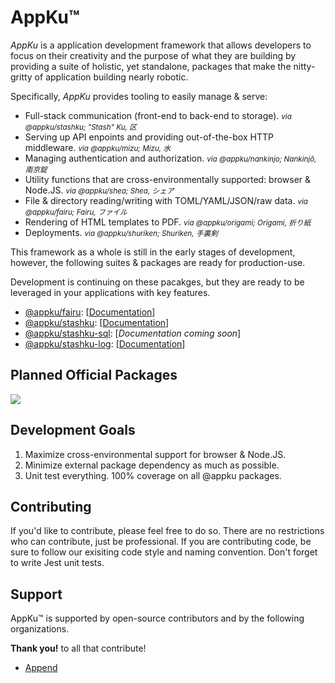 # AppKu&trade;
*AppKu* is a application development framework that allows developers to focus on their creativity and the purpose of what they are building by providing a suite of holistic, yet standalone, packages that make the nitty-gritty of application building nearly robotic.

Specifically, *AppKu* provides tooling to easily manage &amp; serve:

- Full-stack communication (front-end to back-end to storage). <small>*via @appku/stashku; "Stash" Ku, 区*</small>
- Serving up API enpoints and providing out-of-the-box HTTP middleware. <small>*via @appku/mizu; Mizu, 水*</small>
- Managing authentication and authorization. <small>*via @appku/nankinjo; Nankinjō, 南京錠*</small>
- Utility functions that are cross-environmentally supported: browser &amp; Node.JS. <small>*via @appku/shea; Shea, シェア*</small>
- File & directory reading/writing with TOML/YAML/JSON/raw data. <small>*via @appku/fairu; Fairu, ファイル*</small>
- Rendering of HTML templates to PDF. <small>*via @appku/origami; Origami, 折り紙*</small>
- Deployments. <small>*via @appku/shuriken; Shuriken, 手裏剣*</small>

This framework as a whole is still in the early stages of development, however, the following suites &amp; packages are ready for production-use. 

Development is continuing on these pacakges, but they are ready to be leveraged in your applications with key features.

- [@appku/fairu](https://github.com/appku/fairu): [[Documentation](https://appku.github.io/fairu)]
- [@appku/stashku](https://github.com/appku/stashku): [[Documentation](https://appku.github.io/stashku)]
- [@appku/stashku-sql](https://github.com/appku/stashku-sql): [*Documentation coming soon*]
- [@appku/stashku-log](https://github.com/appku/stashku-log): [[Documentation](https://appku.github.io/stashku-log)]

## Planned Official Packages
![](https://lucid.app/publicSegments/view/9b97c61a-b7f3-447c-8f1d-74681789e50b/image.jpeg)

## Development Goals
1) Maximize cross-environmental support for browser &amp; Node.JS.
2) Minimize external package dependency as much as possible.
3) Unit test everything. 100% coverage on all @appku packages.

## Contributing
If you'd like to contribute, please feel free to do so. There are no restrictions who can contribute, just be professional.
If you are contributing code, be sure to follow our exisiting code style and naming convention. Don't forget to write Jest unit tests.

## Support
AppKu&trade; is supported by open-source contributors and by the following organizations.

**Thank you!** to all that contribute!

- [Append](https://append.media)